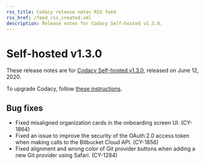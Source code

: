```yaml
---
rss_title: Codacy release notes RSS feed
rss_href: /feed_rss_created.xml
description: Release notes for Codacy Self-hosted v1.3.0.
---
```


# Self-hosted v1.3.0

These release notes are for [Codacy Self-hosted v1.3.0](https://github.com/codacy/chart/releases/tag/1.3.0), released on June 12, 2020.

To upgrade Codacy, follow [these instructions](../../chart/maintenance/upgrade.md).

## Bug fixes

-   Fixed misaligned organization cards in the onboarding screen UI. (CY-1864)
-   Fixed an issue to improve the security of the OAuth 2.0 access token when making calls to the Bitbucket Cloud API. (CY-1856)
-   Fixed alignment and wrong color of Git provider buttons when adding a new Git provider using Safari. (CY-1284)
